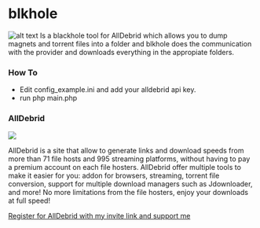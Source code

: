 # blkhole
![alt text](https://github.com/tuefekci/blkhole/raw/main/web/src/logo.png "Logo")
Is a blackhole tool for AllDebrid which allows you to dump magnets and torrent files into a folder and blkhole does the communication with the provider and downloads everything in the appropiate folders.

### How To
- Edit config_example.ini and add your alldebrid api key.
- run php main.php


### AllDebrid
[<img src="https://cdn.alldebrid.com/lib/images/features.en.gif">](https://alldebrid.com/?uid=2rp0k&lang=en)

AllDebrid is a site that allow to generate links and download speeds from more than 71 file hosts and 995 streaming platforms, without having to pay a premium account on each file hosters.
AllDebrid offer multiple tools to make it easier for you: addon for browsers, streaming, torrent file conversion, support for multiple download managers such as Jdownloader, and more!
No more limitations from the file hosters, enjoy your downloads at full speed!

[Register for AllDebrid with my invite link and support me](https://alldebrid.com/?uid=2rp0k&lang=en)